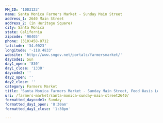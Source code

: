 ```yaml
---
FM_ID: '1003123'
name: Santa Monica Farmers Market - Sunday Main Street
address_1: 2640 Main Street
address_2: (in Heritage Square)
city: Santa Monica
state: California
zipcode: '90405'
phone: (310)458-8712
latitude: '34.0023'
longitude: '-118.4833'
website: 'http://www.smgov.net/portals/farmersmarket/'
daycode1: Sun
day1_open: '830'
day1_close: '1330'
daycode2: ''
day2_open: ''
day2_close: ''
category: Farmers Market
title: 'Santa Monica Farmers Market - Sunday Main Street, Food Oasis Los Angeles'
uri: /farmers-market/santa-monica-sunday-main-street2640/
formatted_daycode1: Sunday
formatted_day1_open: '8:30am'
formatted_day1_close: '1:30pm'

---
```

